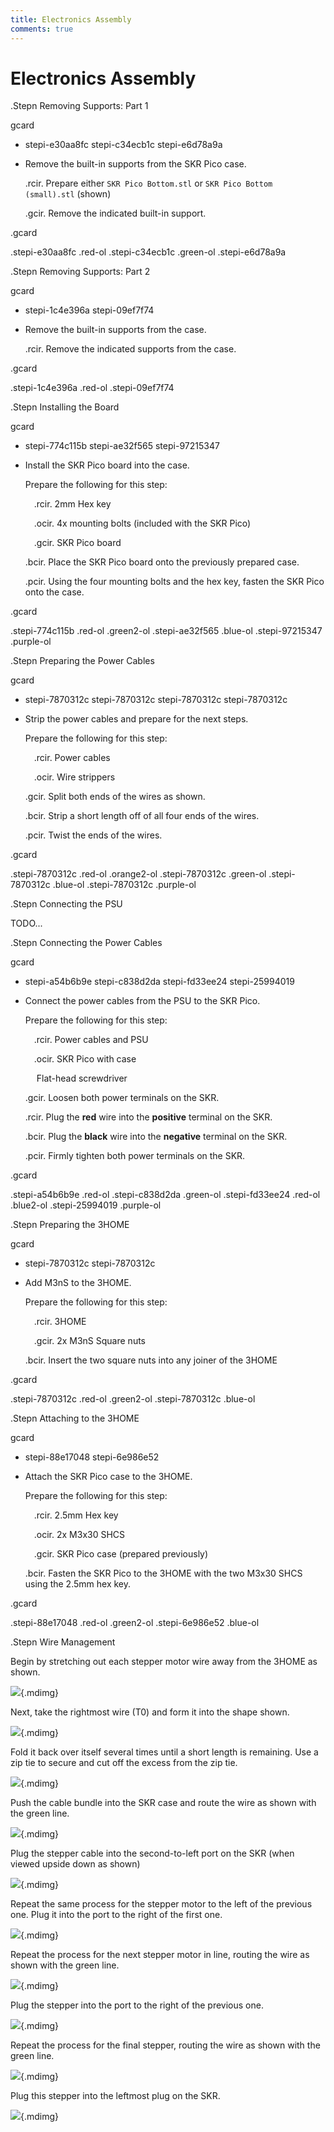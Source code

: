 ```yaml
---
title: Electronics Assembly
comments: true
---
```


<link rel="stylesheet" href="../../../assets/css/kits.css">

# Electronics Assembly

.Stepn Removing Supports: Part 1

gcard

- stepi-e30aa8fc
    stepi-c34ecb1c
    stepi-e6d78a9a

- Remove the built-in supports from the SKR Pico case.

    .rcir. Prepare either `SKR Pico Bottom.stl` or `SKR Pico Bottom (small).stl` (shown)

    .gcir. Remove the indicated built-in support.

.gcard

.stepi-e30aa8fc .red-ol
.stepi-c34ecb1c .green-ol
.stepi-e6d78a9a

.Stepn Removing Supports: Part 2

gcard

- stepi-1c4e396a
    stepi-09ef7f74

- Remove the built-in supports from the case.

    .rcir. Remove the indicated supports from the case.

.gcard

.stepi-1c4e396a .red-ol
.stepi-09ef7f74

.Stepn Installing the Board

gcard

- stepi-774c115b
    stepi-ae32f565
    stepi-97215347

- Install the SKR Pico board into the case.

    Prepare the following for this step:

    &emsp;.rcir. 2mm Hex key

    &emsp;.ocir. 4x mounting bolts (included with the SKR Pico)

    &emsp;.gcir. SKR Pico board

    .bcir. Place the SKR Pico board onto the previously prepared case.

    .pcir. Using the four mounting bolts and the hex key, fasten the SKR Pico onto the case.

.gcard

.stepi-774c115b .red-ol .green2-ol
.stepi-ae32f565 .blue-ol
.stepi-97215347 .purple-ol

.Stepn Preparing the Power Cables

gcard

- stepi-7870312c
    stepi-7870312c
    stepi-7870312c
    stepi-7870312c

- Strip the power cables and prepare for the next steps.

    Prepare the following for this step:

    &emsp;.rcir. Power cables

    &emsp;.ocir. Wire strippers

    .gcir. Split both ends of the wires as shown.

    .bcir. Strip a short length off of all four ends of the wires.

    .pcir. Twist the ends of the wires.

.gcard

.stepi-7870312c .red-ol .orange2-ol
.stepi-7870312c .green-ol
.stepi-7870312c .blue-ol
.stepi-7870312c .purple-ol

.Stepn Connecting the PSU

TODO...

.Stepn Connecting the Power Cables

gcard

- stepi-a54b6b9e
    stepi-c838d2da
    stepi-fd33ee24
    stepi-25994019
    
- Connect the power cables from the PSU to the SKR Pico.

    Prepare the following for this step:

    &emsp;.rcir. Power cables and PSU

    &emsp;.ocir. SKR Pico with case

    &emsp; Flat-head screwdriver

    .gcir. Loosen both power terminals on the SKR.

    .rcir. Plug the **red** wire into the **positive** terminal on the SKR.

    .bcir. Plug the **black** wire into the **negative** terminal on the SKR.

    .pcir. Firmly tighten both power terminals on the SKR.

.gcard

.stepi-a54b6b9e .red-ol
.stepi-c838d2da .green-ol
.stepi-fd33ee24 .red-ol .blue2-ol
.stepi-25994019 .purple-ol

.Stepn Preparing the 3HOME

gcard

- stepi-7870312c
    stepi-7870312c

- Add M3nS to the 3HOME.

    Prepare the following for this step:

    &emsp;.rcir. 3HOME

    &emsp;.gcir. 2x M3nS Square nuts

    .bcir. Insert the two square nuts into any joiner of the 3HOME

.gcard

.stepi-7870312c .red-ol .green2-ol
.stepi-7870312c .blue-ol

.Stepn Attaching to the 3HOME

gcard

- stepi-88e17048
    stepi-6e986e52

- Attach the SKR Pico case to the 3HOME.

    Prepare the following for this step:

    &emsp;.rcir. 2.5mm Hex key

    &emsp;.ocir. 2x M3x30 SHCS

    &emsp;.gcir. SKR Pico case (prepared previously)

    .bcir. Fasten the SKR Pico to the 3HOME with the two M3x30 SHCS using the 2.5mm hex key.

.gcard

.stepi-88e17048 .red-ol .green2-ol
.stepi-6e986e52 .blue-ol

.Stepn Wire Management

Begin by stretching out each stepper motor wire away from the 3HOME as shown.

![](7b9ae602.jpeg){.mdimg}

Next, take the rightmost wire (T0) and form it into the shape shown.

![](64eeec85.jpeg){.mdimg}

Fold it back over itself several times until a short length is remaining. Use a zip tie to secure and cut off the excess from the zip tie.

![](eb382317.jpeg){.mdimg}

Push the cable bundle into the SKR case and route the wire as shown with the green line.

![](6714f09d.jpeg){.mdimg}

Plug the stepper cable into the second-to-left port on the SKR (when viewed upside down as shown)

![](7b693bf8.jpeg){.mdimg}

Repeat the same process for the stepper motor to the left of the previous one. Plug it into the port to the right of the first one.

![](7f892d9d.jpeg){.mdimg}

Repeat the process for the next stepper motor in line, routing the wire as shown with the green line.

![](8c228c68.jpeg){.mdimg}

Plug the stepper into the port to the right of the previous one.

![](7aafd269.jpeg){.mdimg}

Repeat the process for the final stepper, routing the wire as shown with the green line.

![](6125f8b5.jpeg){.mdimg}

Plug this stepper into the leftmost plug on the SKR.

![](3f66eb08.jpeg){.mdimg}